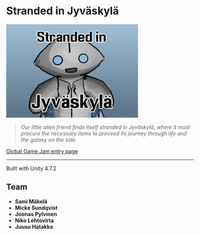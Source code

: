 # Stranded in Jyväskylä

![screenshot](https://github.com/httpsterio/Stranded-In-JKL/blob/main/cover.jpg?raw=true)

> _Our little alien friend finds itself stranded in Jyväskylä, where it must procure the necessary items to proceed its journey through life and the galaxy on the side._


[Global Game Jam entry page](https://v3.globalgamejam.org/2015/games/stranded-jyv%C3%A4skyl%C3%A4)

---

Built with Unity 4.7.2

## Team

* __Sami Mäkelä__
* __Micke Sundqvist__
* __Joonas Pylvinen__
* __Niko Lehtovirta__
* __Juuso Hatakka__

